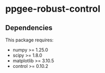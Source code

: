 # ppgee-robust-control

Dependencies
-----------
This package requires:

* numpy >= 1.25.0
* scipy >= 1.8.0
* matplotlib >= 3.10.5
* control >= 0.10.2
